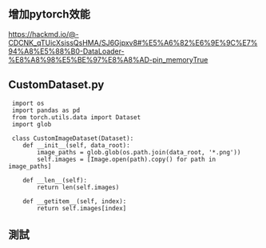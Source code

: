 ## 增加pytorch效能
  
https://hackmd.io/@-CDCNK_qTUicXsissQsHMA/SJ6Gjpxv8#%E5%A6%82%E6%9E%9C%E7%94%A8%E5%88%B0-DataLoader-%E8%A8%98%E5%BE%97%E8%A8%AD-pin_memoryTrue  
  
## CustomDataset.py
  
     import os
     import pandas as pd
     from torch.utils.data import Dataset
     import glob
     
     class CustomImageDataset(Dataset):
        def __init__(self, data_root):
            image_paths = glob.glob(os.path.join(data_root, '*.png'))
            self.images = [Image.open(path).copy() for path in image_paths]
    
        def __len__(self):
            return len(self.images)
    
        def __getitem__(self, index):
            return self.images[index]
   
 ## 測試
